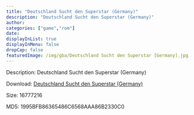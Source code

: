 ```yaml
---
title: "Deutschland Sucht den Superstar (Germany)"
description: "Deutschland Sucht den Superstar (Germany)"
author: 
categories: ["game","rom"]
date: 
displayInList: true
displayInMenu: false
dropCap: false
featuredImage: /img/gba/Deutschland Sucht den Superstar [Germany].jpg
---
```


Description: Deutschland Sucht den Superstar (Germany)

Download: <a style="text-decoration:underline;" href="https://mega.nz/#!DOJizYoD!Ja8kjF6OUeztp7l7EX-t9gVICoCbQb2_GCx-VSUjX48" target = "_blank" rel = "nofollow" > Deutschland Sucht den Superstar (Germany)</a>

Size: 16777216

MD5: 1995BFB86365486C6568AAA86B2330C0

